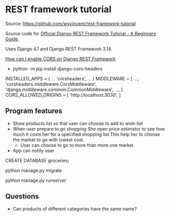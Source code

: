 # REST framework tutorial

Source: https://github.com/wsvincent/rest-framework-tutorial

Source code for [Official Django REST Framework Tutorial - A Beginners Guide](https://learndjango.com/tutorials/official-django-rest-framework-tutorial-beginners).

Uses Django 4.1 and Django REST Framework 3.14.


[How can I enable CORS on Django REST Framework](https://stackoverflow.com/questions/35760943/how-can-i-enable-cors-on-django-rest-framework)
- python -m pip install django-cors-headers

INSTALLED_APPS = (
    ...
    'corsheaders',
    ...
)
MIDDLEWARE = [
    ...,
    'corsheaders.middleware.CorsMiddleware',
    'django.middleware.common.CommonMiddleware',
    ...,
]
CORS_ALLOWED_ORIGINS = [
    'http://localhost:3030',
]


## Program features

- Show products list so that user can choose to add to wish-list
- When user prepare to go shopping
    She open price estimator to see how much it costs her for a specified shopping list
    This help her to choose the market to go with lowest cost.
    + User can choose to go to more than more one market.
- App can notity user 

<!-- Create DB -->
CREATE DATABASE groceries;

<!-- Run migration to updaate DB -->
python manage.py migrate

<!-- Start API server -->
python manage.py runserver

## Questions

- Can products of different categories have the same name?


